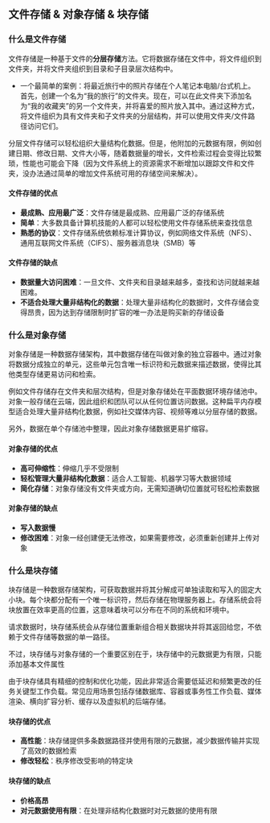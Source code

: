 ## 文件存储 & 对象存储 & 块存储

### 什么是文件存储
文件存储是一种基于文件的**分层存储**方法。它将数据存储在文件中，将文件组织到文件夹，并将文件夹组织到目录和子目录层次结构中。
- 一个最简单的案例：将最近旅行中的照片存储在个人笔记本电脑/台式机上。首先，创建一个名为“我的旅行”的文件夹。现在，可以在此文件夹下添加名为“我的收藏夹”的另一个文件夹，并将喜爱的照片放入其中。通过这种方式，将文件组织为具有文件夹和子文件夹的分层结构，并可以使用文件夹/文件路径访问它们。


分层文件存储可以轻松组织大量结构化数据。但是，他附加的元数据有限，例如创建日期、修改日期、文件大小等，随着数据量的增长，文件检索过程会变得比较繁琐，性能也可能会下降（因为文件系统上的资源需求不断增加以跟踪文件和文件夹，没办法通过简单的增加文件系统可用的存储空间来解决）。

#### 文件存储的优点
- **最成熟、应用最广泛**：文件存储是最成熟、应用最广泛的存储系统
- **简单**：大多数具备计算机技能的人都可以轻松使用文件存储系统来查找信息
- **熟悉的协议**：文件存储系统依赖标准计算协议，例如网络文件系统（NFS）、通用互联网文件系统（CIFS）、服务器消息块（SMB）等

#### 文件存储的缺点
- **数据量大访问困难**：一旦文件、文件夹和目录越来越多，查找和访问就越来越困难。
- **不适合处理大量非结构化的数据**：处理大量非结构化的数据时，文件存储会变得昂贵，因为达到存储限制时扩容的唯一办法是购买新的存储设备


### 什么是对象存储
对象存储是一种数据存储架构，其中数据存储在叫做对象的独立容器中。通过对象将数据分成独立的单元，这些单元包含唯一标识符和元数据来描述数据，使得比其他类型存储更易访问和检索。

例如文件存储存在文件夹和层次结构，但是对象存储处在平面数据环境存储池中。对象一般存储在云端，因此组织和团队可以从任何位置访问数据。这种扁平内存模型适合处理大量非结构化数据，例如社交媒体内容、视频等难以分层存储的数据。

另外，数据在单个存储池中整理，因此对象存储数据更易扩缩容。

#### 对象存储的优点
- **高可伸缩性**：伸缩几乎不受限制
- **轻松管理大量非结构化数据**：适合人工智能、机器学习等大数据领域
- **简化存储**：对象存储没有文件夹或方向，无需知道确切位置就可轻松检索数据

#### 对象存储的缺点
- **写入数据慢**
- **修改困难**：对象一经创建便无法修改，如果需要修改，必须重新创建并上传对象


### 什么是块存储
块存储是一种数据存储架构，可获取数据并将其分解成可单独读取和写入的固定大小块。每个块都分配有一个唯一标识符，然后存储在物理服务器上。存储系统会将块放置在效率更高的位置，这意味着块可以分布在不同的系统和环境中。

请求数据时，块存储系统会从存储位置重新组合相关数据块并将其返回给您，不依赖于文件存储等数据的单一路径。

不过，块存储与对象存储的一个重要区别在于，块存储中的元数据更为有限，只能添加基本文件属性

由于块存储具有精细的控制和优化功能，因此非常适合需要低延迟和频繁更改的任务关键型工作负载。常见应用场景包括存储数据库、容器或事务性工作负载、媒体渲染、横向扩容分析、缓存以及虚拟机的后端存储。

#### 块存储的优点
- **高性能**：块存储提供多条数据路径并使用有限的元数据，减少数据传输并实现了高效的数据检索
- **修改轻松**：秩序修改受影响的特定块

#### 块存储的缺点
- **价格高昂**
- **对元数据使用有限**：在处理非结构化数据时对元数据的使用有限
